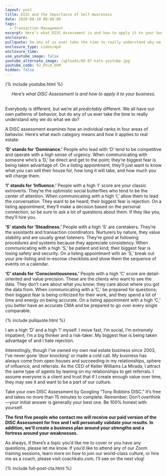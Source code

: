 ```yaml
---
layout: post
title: DISC and the Importance of Self-Awareness
date: 2020-08-10 00:00:00
tags:
  - Transaction Management
excerpt: Here’s what DISC Assessment is and how to apply it to your business.
enclosure:
pullquote: Do any of us ever take the time to really understand why we do what we do?
enclosure_type: video/mp4
enclosure_time:
use_youtube_image: false
youtube_alternate_image: /uploads/08-07-kato-youtube.jpg
youtube_code: 9J_AtLm_bhM
hidden: false
---
```


{% include youtube.html %}

<center><em>Here&rsquo;s what DISC Assessment is and how to apply it to your business.</em></center>

<br>Everybody is different, but we’re all *predictably* different. We all have our own patterns of behavior, but do any of us ever take the time to really understand why we do what we do?

A DISC assessment examines how an individual ranks in four areas of behavior. Here’s what each category means and how it applies to real estate:

**‘D’ stands for ‘Dominance.’** People who lead with ‘D’ tend to be competitive and operate with a high sense of urgency. When communicating with someone who’s a ‘D,’ be direct and get to the point; they’re biggest fear is being taken advantage of. On a listing appointment, they’ll just want to know what you can sell their house for, how long it will take, and how much you will charge them.

**‘I’ stands for ‘Influence.’** People with a high ‘I’ score are your classic extroverts. They’re the optimistic social butterflies who tend to be the center of attention. When communicating with a high ‘I,’ allow them to lead the conversation. They want to be heard; their biggest fear is rejection. On a listing appointment, they’ll make a decision based on the personal connection, so be sure to ask a lot of questions about them. If they like you, they’ll hire you.

**‘S’ stands for ‘Steadiness.’** People with a high ‘S’ are caretakers. They’re the assistants and transaction coordinators. Nurturers by nature, they value stability and are usually great listeners. They’re good at following procedures and systems because they appreciate consistency. When communicating with a high ‘S,’ be patient and kind; their biggest fear is losing safety and security. On a listing appointment with an ‘S,’ break out your pre-listing and in-escrow checklists and show them the sequence of events on a calendar.

**‘C’ stands for ‘Conscientiousness.’** People with a high ‘C’ score are detail-oriented and value precision. These are the clients who want to see the data. They don’t care about what you know; they care about where you got the data from. When communicating with a ‘C,’ be prepared for questions; their biggest fear is being criticized for their work, and they spend a lot of time and energy on being accurate. On a listing appointment with a high ‘C,’ you better have an accurate CMA and be prepared to go over every single comparable.

{% include pullquote.html %}

I am a high ‘D’ and a high ‘I’ myself. I move fast, I’m social, I’m extremely impatient; I’m a big thinker and a risk-taker. My biggest fear is being taken advantage of and I hate rejection.

Interestingly, though I’ve owned my own real estate business since 2003, I’ve never gone ‘door knocking’ or made a cold call. My business has always come from open houses and succeeding in my relationships, sphere of influence, and referrals. As the CEO of Keller Williams La Mirada, I attract the same type of agents by leaning on my relationships to get referrals. I assume everyone is a client and trust that if I create enough value over time, they may see it and want to be a part of our culture.

Take your own DISC Assessment by Googling “Tony Robbins DISC.” It’s free and takes no more than 15 minutes to complete. Remember: Don’t overthink—your initial answer is generally your best one. Be 100% honest with yourself.

**The first five people who contact me will receive our paid version of the DISC Assessment for free and I will personally validate your results. In addition, we’ll create a business plan around your strengths and a fortress around your weaknesses.**

As always, if there’s a topic you’d like me to cover or you have any questions, please let me know. If you’d like to attend any of our Zoom training sessions, learn more on how to join our world-class culture, or hire me as a coach, please visit coachkato.com. I’ll see on the next vlog\!

{% include full-post-cta.html %}